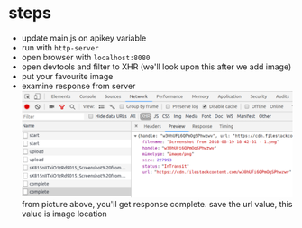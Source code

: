 # steps
* update main.js on apikey variable
* run with ```http-server```
* open browser with ```localhost:8080```
* open devtools and filter to XHR (we'll look upon this after we add image)
* put your favourite image
* examine response from server
![alt text](./XHR%20Dev%20tool.png "XHR Dev tool")
from picture above, you'll get response complete.
save the url value, this value is image location